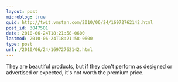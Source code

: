```yaml
---
layout: post
microblog: true
guid: http://twit.vmstan.com/2010/06/24/16972762142.html
post_id: 3047501
date: 2010-06-24T18:21:58-0600
lastmod: 2010-06-24T18:21:58-0600
type: post
url: /2010/06/24/16972762142.html
---
```

They are beautiful products, but if they don't perform as designed or advertised or expected, it's not worth the premium price.
